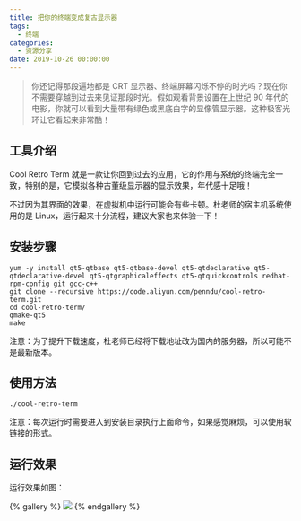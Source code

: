 ```yaml
---
title: 把你的终端变成复古显示器
tags:
  - 终端
categories:
  - 资源分享
date: 2019-10-26 00:00:00
---
```


> 你还记得那段遍地都是 CRT 显示器、终端屏幕闪烁不停的时光吗？现在你不需要穿越到过去来见证那段时光。假如观看背景设置在上世纪 90 年代的电影，你就可以看到大量带有绿色或黑底白字的显像管显示器。这种极客光环让它看起来非常酷！

<!-- more -->

## 工具介绍

Cool Retro Term 就是一款让你回到过去的应用，它的作用与系统的终端完全一致，特别的是，它模拟各种古董级显示器的显示效果，年代感十足哦！

不过因为其界面的效果，在虚拟机中运行可能会有些卡顿。杜老师的宿主机系统使用的是 Linux，运行起来十分流程，建议大家也来体验一下！

## 安装步骤

```
yum -y install qt5-qtbase qt5-qtbase-devel qt5-qtdeclarative qt5-qtdeclarative-devel qt5-qtgraphicaleffects qt5-qtquickcontrols redhat-rpm-config git gcc-c++
git clone --recursive https://code.aliyun.com/penndu/cool-retro-term.git
cd cool-retro-term/
qmake-qt5
make
```

注意：为了提升下载速度，杜老师已经将下载地址改为国内的服务器，所以可能不是最新版本。

## 使用方法

```
./cool-retro-term
```

注意：每次运行时需要进入到安装目录执行上面命令，如果感觉麻烦，可以使用软链接的形式。

## 运行效果

运行效果如图：

{% gallery %}
![](https://cdn.dusays.com/2019/10/109-1.jpg)
{% endgallery %}